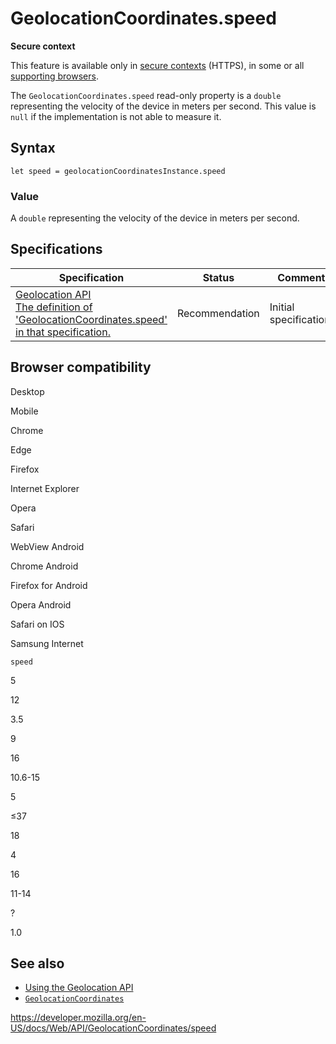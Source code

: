 GeolocationCoordinates.speed
============================

**Secure context**

This feature is available only in [secure contexts](https://developer.mozilla.org/en-US/docs/Web/Security/Secure_Contexts) (HTTPS), in some or all [supporting browsers](#browser_compatibility).

The `GeolocationCoordinates.speed` read-only property is a `double` representing the velocity of the device in meters per second. This value is `null` if the implementation is not able to measure it.

Syntax
------

    let speed = geolocationCoordinatesInstance.speed

### Value

A `double` representing the velocity of the device in meters per second.

Specifications
--------------

<table><thead><tr class="header"><th>Specification</th><th>Status</th><th>Comment</th></tr></thead><tbody><tr class="odd"><td><a href="https://w3c.github.io/geolocation-api/#dom-geolocationcoordinates-speed">Geolocation API<br />
<span class="small">The definition of 'GeolocationCoordinates.speed' in that specification.</span></a></td><td><span class="spec-rec">Recommendation</span></td><td>Initial specification.</td></tr></tbody></table>

Browser compatibility
---------------------

Desktop

Mobile

Chrome

Edge

Firefox

Internet Explorer

Opera

Safari

WebView Android

Chrome Android

Firefox for Android

Opera Android

Safari on IOS

Samsung Internet

`speed`

5

12

3.5

9

16

10.6-15

5

≤37

18

4

16

11-14

?

1.0

See also
--------

-   [Using the Geolocation API](../geolocation_api/using_the_geolocation_api)
-   [`GeolocationCoordinates`](../geolocationcoordinates)

<a href="https://developer.mozilla.org/en-US/docs/Web/API/GeolocationCoordinates/speed" class="_attribution-link">https://developer.mozilla.org/en-US/docs/Web/API/GeolocationCoordinates/speed</a>
